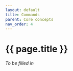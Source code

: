 ```yaml
---
layout: default
title: Commands
parent: Core concepts
nav_order: 4
---
```


# {{ page.title }}

*To be filled in*